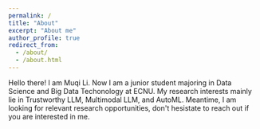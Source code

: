 ```yaml
---
permalink: /
title: "About"
excerpt: "About me"
author_profile: true
redirect_from: 
  - /about/
  - /about.html
---
```


Hello there! I am Muqi Li. Now I am a junior student majoring in Data Science and Big Data Techonology at ECNU. My research interests mainly lie in Trustworthy LLM, Multimodal LLM, and AutoML.
Meantime, I am looking for relevant research opportunities, don't hesistate to reach out if you are interested in me.
